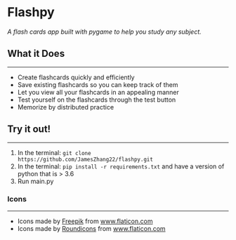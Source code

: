 # Flashpy
*A flash cards app built with pygame to help you study any subject.*

## What it Does
---
- Create flashcards quickly and efficiently
- Save existing flashcards so you can keep track of them
- Let you view all your flashcards in an appealing manner
- Test yourself on the flashcards through the test button
- Memorize by distributed practice

## Try it out!
---
1. In the terminal: `git clone https://github.com/JamesZhang22/flashpy.git`
2. In the terminal: `pip install -r requirements.txt` and have a version of python that is > 3.6
3. Run main.py 

### Icons
---
- <div>Icons made by <a href="https://www.freepik.com" title="Freepik">Freepik</a> from <a href="https://www.flaticon.com/" title="Flaticon">www.flaticon.com</a></div>
- <div>Icons made by <a href="https://www.flaticon.com/authors/roundicons" title="Roundicons">Roundicons</a> from <a href="https://www.flaticon.com/" title="Flaticon">www.flaticon.com</a></div>